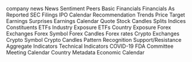 company news
News Sentiment
Peers
Basic Financials
Financials As Reported
SEC Filings
IPO Calendar
Recommendation Trends
Price Target
Earnings Surprises
Earnings Calendar
Quote
Stock Candles
Splits
Indices Constituents
ETFs Industry Exposure
ETFs Country Exposure
Forex Exchanges
Forex Symbol
Forex Candles
Forex rates
Crypto Exchanges
Crypto Symbol
Crypto Candles
Pattern Recognition
Support/Resistance
Aggregate Indicators
Technical Indicators
COVID-19
FDA Committee Meeting Calendar
Country Metadata
Economic Calendar
